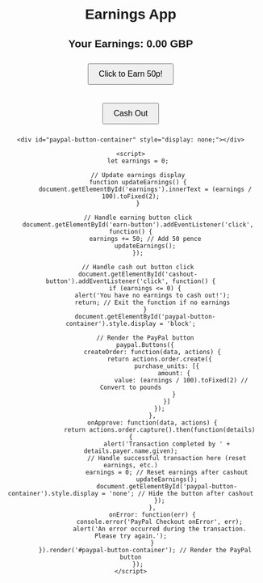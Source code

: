 <!DOCTYPE html>
<html lang="en">
<head>
    <meta charset="UTF-8">
    <meta name="viewport" content="width=device-width, initial-scale=1.0">
    <title>Earnings App</title>
    <script src="https://www.paypal.com/sdk/js?ARg7kZRpcfGcNdz8peLfy_-iGP5VISNghrjy0XnYs08fnztE93TbOIFfnnhNvpDUFZ81dgOwmST-BkID"></script> <!-- Replace with your actual Client ID -->
    <style>
        body {
            font-family: Arial, sans-serif;
            text-align: center;
            padding: 20px;
        }
        button {
            margin: 10px;
            padding: 10px 20px;
            font-size: 16px;
        }
    </style>
</head>
<body>
    <h1>Earnings App</h1>
    <div id="earnings-display">
        <h2>Your Earnings: <span id="earnings">0.00</span> GBP</h2>
    </div>
    <button id="earn-button">Click to Earn 50p!</button>
    <br><br>
    <button id="cashout-button">Cash Out</button>

    <div id="paypal-button-container" style="display: none;"></div>

    <script>
        let earnings = 0;

        // Update earnings display
        function updateEarnings() {
            document.getElementById('earnings').innerText = (earnings / 100).toFixed(2);
        }

        // Handle earning button click
        document.getElementById('earn-button').addEventListener('click', function() {
            earnings += 50; // Add 50 pence
            updateEarnings();
        });

        // Handle cash out button click
        document.getElementById('cashout-button').addEventListener('click', function() {
            if (earnings <= 0) {
                alert('You have no earnings to cash out!');
                return; // Exit the function if no earnings
            }
            document.getElementById('paypal-button-container').style.display = 'block';

            // Render the PayPal button
            paypal.Buttons({
                createOrder: function(data, actions) {
                    return actions.order.create({
                        purchase_units: [{
                            amount: {
                                value: (earnings / 100).toFixed(2) // Convert to pounds
                            }
                        }]
                    });
                },
                onApprove: function(data, actions) {
                    return actions.order.capture().then(function(details) {
                        alert('Transaction completed by ' + details.payer.name.given);
                        // Handle successful transaction here (reset earnings, etc.)
                        earnings = 0; // Reset earnings after cashout
                        updateEarnings();
                        document.getElementById('paypal-button-container').style.display = 'none'; // Hide the button after cashout
                    });
                },
                onError: function(err) {
                    console.error('PayPal Checkout onError', err);
                    alert('An error occurred during the transaction. Please try again.');
                }
            }).render('#paypal-button-container'); // Render the PayPal button
        });
    </script>
</body>
</html>
    
